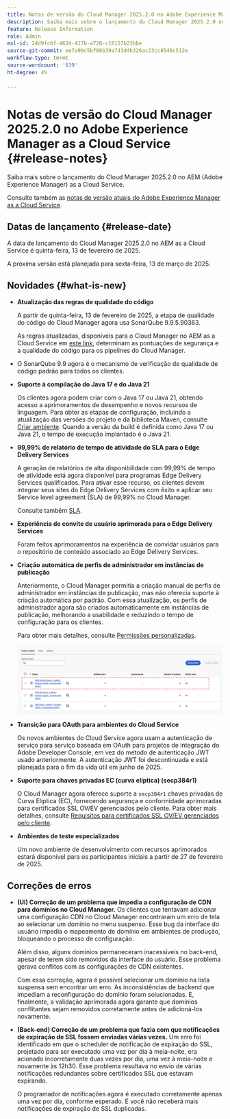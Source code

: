 ```yaml
---
title: Notas de versão do Cloud Manager 2025.2.0 no Adobe Experience Manager as a Cloud Service
description: Saiba mais sobre o lançamento do Cloud Manager 2025.2.0 no AEM as a Cloud Service.
feature: Release Information
role: Admin
exl-id: 24d9fc6f-462d-417b-a728-c18157b23bbe
source-git-commit: ee7a99c5bf08b39a743d4b326ac23cc8546c512e
workflow-type: tm+mt
source-wordcount: '639'
ht-degree: 4%

---
```


# Notas de versão do Cloud Manager 2025.2.0 no Adobe Experience Manager as a Cloud Service {#release-notes}

<!-- https://wiki.corp.adobe.com/pages/viewpage.action?pageId=3389843928 -->

Saiba mais sobre o lançamento do Cloud Manager 2025.2.0 no AEM (Adobe Experience Manager) as a Cloud Service.


Consulte também as [notas de versão atuais do Adobe Experience Manager as a Cloud Service](/help/release-notes/release-notes-cloud/release-notes-current.md).

## Datas de lançamento {#release-date}

A data de lançamento do Cloud Manager 2025.2.0 no AEM as a Cloud Service é quinta-feira, 13 de fevereiro de 2025.

A próxima versão está planejada para sexta-feira, 13 de março de 2025.

## Novidades {#what-is-new}

* **Atualização das regras de qualidade do código**

  A partir de quinta-feira, 13 de fevereiro de 2025, a etapa de qualidade do código do Cloud Manager agora usa SonarQube 9.9.5.90363.

  As regras atualizadas, disponíveis para o Cloud Manager no AEM as a Cloud Service em [este link](/help/implementing/cloud-manager/code-quality-testing.md#understanding-code-quality-rules), determinam as pontuações de segurança e a qualidade do código para os pipelines do Cloud Manager.

* O SonarQube 9.9 agora é o mecanismo de verificação de qualidade de código padrão para todos os clientes.

* **Suporte à compilação do Java 17 e do Java 21**

  Os clientes agora podem criar com o Java 17 ou Java 21, obtendo acesso a aprimoramentos de desempenho e novos recursos de linguagem. Para obter as etapas de configuração, incluindo a atualização das versões do projeto e da biblioteca Maven, consulte [Criar ambiente](/help/implementing/cloud-manager/getting-access-to-aem-in-cloud/build-environment-details.md). Quando a versão da build é definida como Java 17 ou Java 21, o tempo de execução implantado é o Java 21.

* **99,99% de relatório de tempo de atividade do SLA para o Edge Delivery Services**

  A geração de relatórios de alta disponibilidade com 99,99% de tempo de atividade está agora disponível para programas Edge Delivery Services qualificados. Para ativar esse recurso, os clientes devem integrar seus sites do Edge Delivery Services com êxito e aplicar seu Service level agreement (SLA) de 99,99% no Cloud Manager.

  Consulte também [SLA](/help/implementing/cloud-manager/getting-access-to-aem-in-cloud/creating-production-programs.md#sla).

* **Experiência de convite de usuário aprimorada para o Edge Delivery Services**

  Foram feitos aprimoramentos na experiência de convidar usuários para o repositório de conteúdo associado ao Edge Delivery Services. <!-- CMGR-65331 -->

* **Criação automática de perfis de administrador em instâncias de publicação**

  Anteriormente, o Cloud Manager permitia a criação manual de perfis de administrador em instâncias de publicação, mas não oferecia suporte à criação automática por padrão. Com essa atualização, os perfis de administrador agora são criados automaticamente em instâncias de publicação, melhorando a usabilidade e reduzindo o tempo de configuração para os clientes.

  Para obter mais detalhes, consulte [Permissões personalizadas](/help/implementing/cloud-manager/custom-permissions.md).

  ![Filtragem de atividades de pipeline](/help/implementing/cloud-manager/release-notes/assets/product-profiles.png)

* **Transição para OAuth para ambientes do Cloud Service**

  Os novos ambientes do Cloud Service agora usam a autenticação de serviço para serviço baseada em OAuth para projetos de integração do Adobe Developer Console, em vez do método de autenticação JWT usado anteriormente. A autenticação JWT foi descontinuada e está planejada para o fim da vida útil em junho de 2025.

* **Suporte para chaves privadas EC (curva elíptica) (secp384r1)**

  O Cloud Manager agora oferece suporte a `secp384r1` chaves privadas de Curva Elíptica (EC), fornecendo segurança e conformidade aprimoradas para certificados SSL OV/EV gerenciados pelo cliente.
Para obter mais detalhes, consulte [Requisitos para certificados SSL OV/EV gerenciados pelo cliente](/help/implementing/cloud-manager/managing-ssl-certifications/introduction-to-ssl-certificates.md). <!-- CMGR-63636 -->

* **Ambientes de teste especializados**

  Um novo ambiente de desenvolvimento com recursos aprimorados estará disponível para os participantes iniciais a partir de 27 de fevereiro de 2025.


<!--
## Early adoption program {#early-adoption}

Be a part of Cloud Manager's early adoption program and have a chance to test upcoming features. -->


## Correções de erros

* **(UI) Correção de um problema que impedia a configuração de CDN para domínios no Cloud Manager.**
Os clientes que tentavam adicionar uma configuração CDN no Cloud Manager encontraram um erro de tela ao selecionar um domínio no menu suspenso. Esse bug da interface do usuário impedia o mapeamento de domínio em ambientes de produção, bloqueando o processo de configuração.

  Além disso, alguns domínios permaneceram inacessíveis no back-end, apesar de terem sido removidos da interface do usuário. Esse problema gerava conflitos com as configurações de CDN existentes.

  Com essa correção, agora é possível selecionar um domínio na lista suspensa sem encontrar um erro. As inconsistências de backend que impediam a reconfiguração do domínio foram solucionadas. E, finalmente, a validação aprimorada agora garante que domínios conflitantes sejam removidos corretamente antes de adicioná-los novamente.<!-- CMGR-64888 -->
* **(Back-end) Correção de um problema que fazia com que notificações de expiração de SSL fossem enviadas várias vezes.**
Um erro foi identificado em que o scheduler de notificação de expiração do SSL, projetado para ser executado uma vez por dia à meia-noite, era acionado incorretamente duas vezes por dia, uma vez à meia-noite e novamente às 12h30. Esse problema resultava no envio de várias notificações redundantes sobre certificados SSL que estavam expirando.

  O programador de notificações agora é executado corretamente apenas uma vez por dia, conforme esperado. E você não receberá mais notificações de expiração de SSL duplicadas. <!-- CMGR-64748 -->




<!-- ## Known issues {#known-issues} -->
